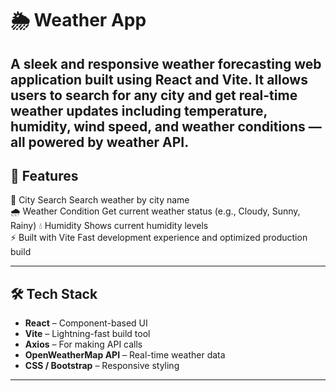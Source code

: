 # 🌦️ Weather App
A sleek and responsive weather forecasting web application built using **React** and **Vite**. It allows users to search for any city and get real-time weather updates including temperature, humidity, wind speed, and weather conditions — all powered by weather API.
---

## 🚀 Features

 🔎 City Search   Search weather by city name  
 🌧️ Weather Condition   Get current weather status (e.g., Cloudy, Sunny, Rainy)
 💧 Humidity   Shows current humidity levels  
 ⚡ Built with Vite Fast development experience and optimized production build

---

## 🛠️ Tech Stack

- **React** – Component-based UI
- **Vite** – Lightning-fast build tool
- **Axios** – For making API calls
- **OpenWeatherMap API** – Real-time weather data
- **CSS / Bootstrap** – Responsive styling

---
